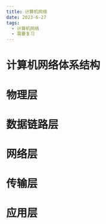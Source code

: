 ```yaml
---
title: 计算机网络
date: 2023-6-27
tags: 
  - 计算机网络
  - 需要复习
---
```


# 计算机网络体系结构

# 物理层

# 数据链路层

# 网络层

# 传输层

# 应用层